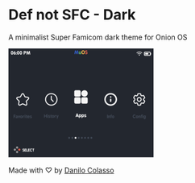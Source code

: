 # Def not SFC - Dark
A minimalist Super Famicom dark theme for Onion OS

![Preview](mnt/mmc/MUOS/theme/preview/Def%20not%20SFC%20-%20Dark.png)

Made with ♡ by [Danilo Colasso](https://github.com/danilocolasso)